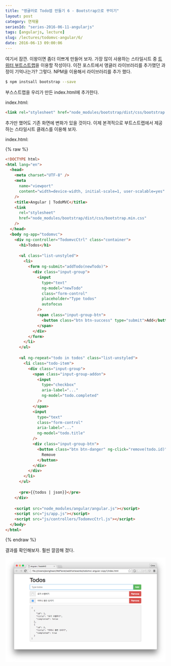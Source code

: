 ```yaml
---
title: "앵귤러로 Todo앱 만들기 6 - Bootstrap으로 꾸미기"
layout: post
category: 연재물
seriesId: "series-2016-06-11-angularjs"
tags: [angularjs, lecture]
slug: /lectures/todomvc-angular/6/
date: 2016-06-13 09:00:06
---
```


여기서 잠깐.
이왕이면 좀더 이쁘게 만들어 보자.
가장 많이 사용하는 스타일시트 중 [트위터 부트스트랩](http://getbootstrap.com)을 이용할 작성이다.
이전 포스트에서 앵귤러 라이브러리를 추가했던 과정이 기억나는가?
그렇다. NPM을 이용해서 라이브러리를 추가 했다.

```bash
$ npm instsall bootstrap --save
```

부스스트랩을 우리가 만든 index.html에 추가한다.

index.html:

```html
<link rel="stylesheet" href="node_modules/bootstrap/dist/css/bootstrap.css" />
```

추가만 했어도 기존 화면에 변화가 있을 것이다.
이제 본격적으로 부트스트랩에서 제공하는 스타일시트 클래스를 이용해 보자.

index.html:

{% raw %}

```html
<!DOCTYPE html>
<html lang="en">
  <head>
    <meta charset="UTF-8" />
    <meta
      name="viewport"
      content="width=device-width, initial-scale=1, user-scalable=yes"
    />
    <title>Angular | TodoMVC</title>
    <link
      rel="stylesheet"
      href="node_modules/bootstrap/dist/css/bootstrap.min.css"
    />
  </head>
  <body ng-app="todomvc">
    <div ng-controller="TodomvcCtrl" class="container">
      <h1>Todos</h1>

      <ul class="list-unstyled">
        <li>
          <form ng-submit="addTodo(newTodo)">
            <div class="input-group">
              <input
                type="text"
                ng-model="newTodo"
                class="form-control"
                placeholder="Type todos"
                autofocus
              />
              <span class="input-group-btn">
                <button class="btn btn-success" type="submit">Add</button>
              </span>
            </div>
          </form>
        </li>
      </ul>

      <ul ng-repeat="todo in todos" class="list-unstyled">
        <li class="todo-item">
          <div class="input-group">
            <span class="input-group-addon">
              <input
                type="checkbox"
                aria-label="..."
                ng-model="todo.completed"
              />
            </span>
            <input
              type="text"
              class="form-control"
              aria-label="..."
              ng-model="todo.title"
            />
            <div class="input-group-btn">
              <button class="btn btn-danger" ng-click="remove(todo.id)">
                Remove
              </button>
            </div>
          </div>
        </li>
      </ul>

      <pre>{{todos | json}}</pre>
    </div>

    <script src="node_modules/angular/angular.js"></script>
    <script src="js/app.js"></script>
    <script src="js/controllers/TodomvcCtrl.js"></script>
  </body>
</html>
```

{% endraw %}

결과를 확인해보자. 훨씬 깔끔해 졌다.

![](/assets/imgs/2016/lecture-todomvc-angular-2-result8.png)
